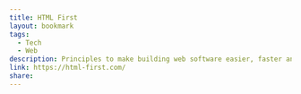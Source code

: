 ```yaml
---
title: HTML First
layout: bookmark
tags:
  - Tech
  - Web
description: Principles to make building web software easier, faster and more inclusive.
link: https://html-first.com/
share:
---
```


